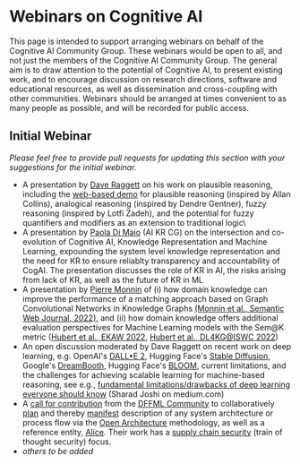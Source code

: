 # Webinars on Cognitive AI

This page is intended to support arranging webinars on behalf of the Cognitive AI Community Group. These webinars would be open to all, and not just the members of the Cognitive AI Community Group. The general aim is to draw attention to the potential of Cognitive AI, to present existing work, and to encourage discussion on research directions, software and educational resources, as well as dissemination and cross-coupling with other communities. Webinars should be arranged at times convenient to as many people as possible, and will be recorded for public access.

## Initial Webinar

_Please feel free to provide pull requests for updating this section with your suggestions for the initial webinar._

* A presentation by [Dave Raggett](https://github.com/draggett) on his work on plausible reasoning, including the [web-based demo](https://www.w3.org/Data/demos/chunks/reasoning/) for plausible reasoning (inspired by Allan Collins), analogical reasoning (inspired by Dendre Gentner), fuzzy reasoning (inspired by Lotfi Zadeh), and the potential for fuzzy quantifiers and modifiers as an extension to traditional logic\
* A presentation by [Paola Di Maio](https://github.com/Starborn) (AI KR CG) on the  intersection and co-evolution of Cognitive AI, Knowledge Representation and Machine Learning, expounding the system level knowledge representation and the need for KR to ensure reliablty transparency and accountability of CogAI. The presentation discusses the role of KR in AI, the risks arising from lack of KR, as well as the future of KR in ML
* A presentation by [Pierre Monnin](https://pmonnin.github.io/) of (i) how domain knowledge can improve the performance of a matching approach based on Graph Convolutional Networks in Knowledge Graphs [(Monnin et al., Semantic Web Journal, 2022)](https://content.iospress.com/articles/semantic-web/sw210452), and (ii) how domain knowledge offers additional evaluation perspectives for Machine Learning models with the Sem@K metric ([Hubert et al., EKAW 2022](https://hal.inria.fr/hal-03722881v3/document), [Hubert et al., DL4KG@ISWC 2022](https://hal.archives-ouvertes.fr/hal-03787512/document))
* An open discussion moderated by Dave Raggett on recent work on deep learning, e.g. OpenAI's [DALL•E 2](https://openai.com/dall-e-2/), Hugging Face's [Stable Diffusion](https://huggingface.co/spaces/stabilityai/stable-diffusion), Google's [DreamBooth](https://dreambooth.github.io), Hugging Face's  [BLOOM](https://huggingface.co/bigscience/bloom), current limitations, and the challenges for achieving scalable learning for machine-based reasoning, see e.g., [fundamental limitations/drawbacks of deep learning everyone should know](https://medium.com/mlearning-ai/fundamental-limitations-drawbacks-of-deep-learning-models-everyone-should-know-71c6176575d5) (Sharad Joshi on medium.com)
* A [call for contribution](https://www.youtube.com/watch?v=THKMfJpPt8I&list=PLtzAOVTpO2jYt71umwc-ze6OmwwCIMnLw) from the [DFFML Community](https://github.com/intel/dffml/discussions/1406?sort=new) to collaboratively [plan](https://www.youtube.com/watch?v=UIT5Bl3sepk&list=PLtzAOVTpO2jYt71umwc-ze6OmwwCIMnLw) and thereby [manifest](https://github.com/intel/dffml/blob/alice/docs/arch/0008-Manifest.md) description of any system architecture or process flow via the [Open Architecture](https://github.com/intel/dffml/blob/alice/docs/arch/0009-Open-Architecture.rst) methodology, as well as a reference entity, [Alice](https://github.com/intel/dffml/tree/alice/entities/alice/). Their work has a [supply chain security](https://github.com/intel/dffml/tree/alice/docs/tutorials/rolling_alice/0000_architecting_alice) (train of thought security) focus.
* _others to be added_

